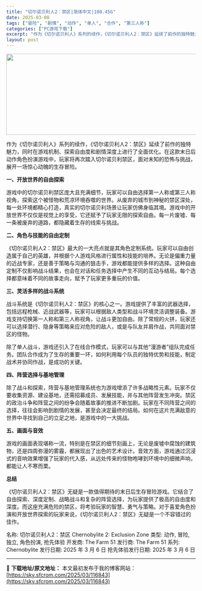 ```yaml
---
title: "切尔诺贝利人2：禁区|简体中文|100.45G"
date: 2025-03-08
tags: ["冒险", "剧情", "动作", "单人", "合作", "第三人称"]
categories: ["PC游戏下载"]
excerpt: "作为《切尔诺贝利人》系列的续作，《切尔诺贝利人2：禁区》延续了前作的独特魅力，同时在游戏机制、探索自由度和剧情深度上进行了全面优化。在这款末日后动作角色扮演游戏中，玩家将再次踏入切尔诺贝利禁区，面对未知的恐怖与挑战，展开一场惊心动魄的生存冒险。 一、开放世界的自由探索 游戏中的切尔诺贝利禁区庞大且充&hellip;"
layout: post
---
```


<img class="aligncenter size-full wp-image-116844" src="https://sky.sfcrom.com/wp-content/uploads/2025/03/2025030717292358.webp" alt="" width="660" height="215" />

作为《切尔诺贝利人》系列的续作，《切尔诺贝利人2：禁区》延续了前作的独特魅力，同时在游戏机制、探索自由度和剧情深度上进行了全面优化。在这款末日后动作角色扮演游戏中，玩家将再次踏入切尔诺贝利禁区，面对未知的恐怖与挑战，展开一场惊心动魄的生存冒险。

<strong>一、开放世界的自由探索</strong>

游戏中的切尔诺贝利禁区庞大且充满细节，玩家可以自由选择第一人称或第三人称视角，探索这个被怪物和荒凉环境吞噬的世界。从废弃的城市到神秘的禁区深处，每一处环境都精心打造，真实的切尔诺贝利场景让玩家仿佛身临其境。游戏中的开放世界不仅仅是视觉上的享受，它还赋予了玩家无限的探索自由。每一片废墟、每一条被废弃的道路，都隐藏着生存的线索与挑战。

<strong>二、角色与技能的自由定制</strong>

《切尔诺贝利人2：禁区》最大的一大亮点就是其角色定制系统。玩家可以自由创造属于自己的英雄，并根据个人游戏风格进行属性和技能的培养。无论是偏重力量的近战专家，还是善于策略与沟通的狙击手，游戏都能提供多样的选择。这种自由定制不仅影响战斗结果，也会在对话和任务选择中产生不同的互动与结局。每个选择都意味着不同的故事走向，赋予了玩家更多重玩的价值。

<strong>三、灵活多样的战斗系统</strong>

战斗系统是《切尔诺贝利人2：禁区》的核心之一。游戏提供了丰富的武器选择，包括远程枪械、近战武器等，玩家可以根据敌人类型和战斗环境灵活调整装备。游戏支持切换第一人称和第三人称视角，让战斗更加自由。除了常规的火拼，玩家还可以选择潜行、隐身等策略来应对危险的敌人，或是与队友并肩作战，共同面对禁区的怪物。

除了单人战斗，游戏还引入了在线合作模式，玩家可以与其他“漫游者”组队完成任务。团队合作成为了生存的重要一环，如何利用每个队员的独特优势和技能，制定战术并协同作战，是成功的关键。

<strong>四、阵营选择与基地管理</strong>

除了战斗和探索，阵营与基地管理系统也为游戏增添了许多战略性元素。玩家不仅要收集资源、建设基地，还需招募成员、发展技能，并与其他阵营发生冲突。禁区的政治斗争和阵营之间的纷争会随着故事的推进不断加剧。玩家在不同阵营之间的选择，往往会影响到剧情的发展，甚至会决定最终的结局。如何在这片充满敌意的世界中寻找到自己的立足之地，是游戏中的一大挑战。

<strong>五、画面与音效</strong>

游戏的画面表现堪称一流，特别是在禁区的细节刻画上，无论是废墟中腐蚀的建筑物，还是四周弥漫的雾霾，都展现出了出色的艺术设计。音效方面，游戏通过沉浸式的音响效果增强了玩家的代入感，从远处传来的怪物咆哮到环境中的细微声响，都能让人不寒而栗。

<strong>总结</strong>

《切尔诺贝利人2：禁区》无疑是一款值得期待的末日后生存冒险游戏。它结合了自由探索、深度定制、战略战斗和复杂的阵营选择，为玩家提供了极高的自由度和深度。而这座充满危险的禁区，将考验玩家的智慧、勇气与策略。对于喜爱角色扮演和开放世界探索的玩家来说，《切尔诺贝利人2：禁区》无疑是一个不容错过的佳作。

名称: 切尔诺贝利人2：禁区 Chernobylite 2: Exclusion Zone
类型: 动作, 冒险, 独立, 角色扮演, 抢先体验
开发商: The Farm 51
发行商: The Farm 51
系列: Chernobylite
发行日期: 2025 年 3 月 6 日
抢先体验发行日期: 2025 年 3 月 6 日

---
📖 **下载地址/原文地址：** 本文最初发布于我的博客网站：[https://sky.sfcrom.com/2025/03/116843](https://sky.sfcrom.com/2025/03/116843)
